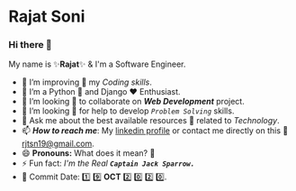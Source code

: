 # Rajat Soni

### Hi there 👋
My name is :sparkles:**Rajat**:sparkles: & I'm a Software Engineer.

<!-- **rajat-on-github/rajat-on-github** is a ✨ _special_ ✨ repository because its `README.md` (this file) appears on your GitHub profile.-->

- 🔭 I’m improving :signal_strength: my *Coding skills*.
- 🌱 I’m a Python :snake: and Django :heart: Enthusiast.
- 👯 I’m looking :eyes: to collaborate on ***Web Development*** project.
- 🤔 I’m looking :eyes: for help to develop *```Problem Solving```* skills.
- 💬 Ask me about the best available resources :memo: related to *Technology*.
- 📫 ***How to reach me***: My [linkedin profile](https://www.linkedin.com/in/rjtsn19/) or contact me directly on this :e-mail: rjtsn19@gmail.com.
- 😄 **Pronouns:** What does it mean? :thinking:
- ⚡ Fun fact: *I'm the Real* ***```Captain Jack Sparrow.```***
- 📆 Commit Date: :one: :nine: **OCT** :two: :zero: :two: :zero:.
